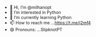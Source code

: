 - 👋 Hi, I’m @milhanopt
- 👀 I’m interested in Python
- 🌱 I’m currently learning Python
- 📫 How to reach me ...https://t.me/j2mf4
- 😄 Pronouns: ...SlipknotPT


<!---
Python,html,css,js
--->
